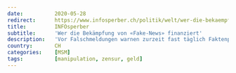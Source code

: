 ```yaml
---
date:          2020-05-28
redirect:      https://www.infosperber.ch/politik/welt/wer-die-bekaempfung-von-fake-news-finanziert/
title:         INFOsperber
subtitle:      'Wer die Bekämpfung von «Fake-News» finanziert'
description:   'Vor Falschmeldungen warnen zurzeit fast täglich Faktenprüfer. Doch sie sind mit den Machteliten verflochten und wenig glaubwürdig.'
country:       CH
categories:    [MSM]
tags:          [manipulation, zensur, geld]
---
```

